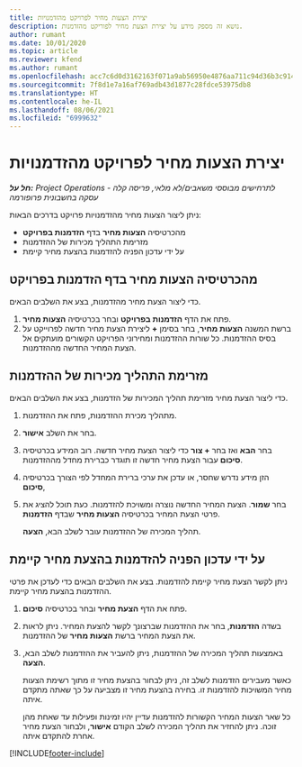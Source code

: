 ```yaml
---
title: יצירת הצעות מחיר לפרויקט מהזדמנויות
description: נושא זה מספק מידע על יצירת הצעת מחיר לפוריקט מהזדמנות.
author: rumant
ms.date: 10/01/2020
ms.topic: article
ms.reviewer: kfend
ms.author: rumant
ms.openlocfilehash: acc7c6d0d3162163f071a9ab56950e4876aa711c94d36b3c9149cd46d76c57bd
ms.sourcegitcommit: 7f8d1e7a16af769adb43d1877c28fdce53975db8
ms.translationtype: HT
ms.contentlocale: he-IL
ms.lasthandoff: 08/06/2021
ms.locfileid: "6999632"
---
```

# <a name="create-project-quotes-from-opportunities"></a>יצירת הצעות מחיר לפרויקט מהזדמנויות

_**חל על:** Project Operations לתרחישים מבוססי משאבים/לא מלאי, פריסה קלה - עסקה בחשבונית פרופורמה_

ניתן ליצור הצעות מחיר מהזדמנויות פרויקט בדרכים הבאות:

- מהכרטיסיה **הצעות מחיר** בדף **הזדמנות בפרויקט**
- מזרימת התהליך מכירות של ההזדמנות
- על ידי עדכון הפניה להזדמנות בהצעת מחיר קיימת

## <a name="from-the-quotes-tab-of-the-project-opportunity-page"></a>מהכרטיסיה הצעות מחיר בדף הזדמנות בפרויקט

כדי ליצור הצעת מחיר מהזדמנות, בצע את השלבים הבאים.

1. פתח את הדף **הזדמנות בפרויקט** ובחר בכרטיסיה **הצעות מחיר**. 
2. ברשת המשנה **הצעות מחיר**, בחר בסימן **+** ליצירת הצעת מחיר חדשה לפרוייקט על בסיס ההזדמנות. כל שורות ההזדמנות ומחירוני הפרויקט הקשורים מועתקים אל הצעת המחיר החדשה מההזדמנות.

## <a name="from-the-opportunity-sales-process-flow"></a>מזרימת התהליך מכירות של ההזדמנות

כדי ליצור הצעת מחיר מזרימת תהליך המכירות של הזדמנות, בצע את השלבים הבאים.

1. מתהליך מכירת ההזדמנות, פתח את ההזדמנות.
2. בחר את השלב **אישור**. 
3. בחר **הבא** ואז בחר **+ צור** כדי ליצור הצעת מחיר חדשה. רוב המידע בכרטיסיה **סיכום** עבור הצעת מחיר חדשה זו תוגדר כברירת מחדל מההזדמנות. 
4. הזן מידע נדרש שחסר, או עדכן את ערכי ברירת המחדל לפי הצורך בכרטיסיה **סיכום**,
5. בחר **שמור**. הצעת המחיר החדשה נוצרה ומשויכת להזדמנות. כעת תוכל להציג את פרטי הצעת המחיר בכרטיסיה **הצעות מחיר** שבדף **הזדמנות**. 

   תהליך המכירה של ההזדמנות עובר לשלב הבא, **הצעה**.


## <a name="by-updating-the-opportunity-reference-on-an-existing-quote"></a>על ידי עדכון הפניה להזדמנות בהצעת מחיר קיימת

ניתן לקשר הצעת מחיר קיימת להזדמנות. בצע את השלבים הבאים כדי לעדכן את פרטי ההזדמנות בהצעת מחיר קיימת.

1. פתח את הדף **הצעת מחיר** ובחר בכרטיסיה **סיכום**.
2. בשדה **הזדמנות**, בחר את ההזדמנות שברצונך לקשר להצעת המחיר. ניתן לראות את הצעת המחיר ברשת **הצעות מחיר** של ההזדמנות. 
3. באמצעות תהליך המכירה של ההזדמנות, ניתן להעביר את ההזדמנות לשלב הבא, **הצעה**. 

   כאשר מעבירים הזדמנות לשלב זה, ניתן לבחור בהצעת מחיר זו מתוך רשימת הצעות מחיר המשויכות להזדמנות זו. בחירה בהצעת מחיר זו מצביעה על כך שאתה מתקדם איתה.

   כל שאר הצעות המחיר הקשורות להזדמנות עדיין יהיו זמינות ופעילות עד שאחת מהן זוכה. ניתן להחזיר את תהליך המכירה לשלב הקודם **אישור**, ולבחור הצעת מחיר אחרת להתקדם איתה.


[!INCLUDE[footer-include](../includes/footer-banner.md)]